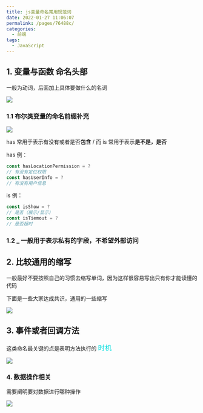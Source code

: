 ```yaml
---
title: js变量命名常用规范词
date: 2022-01-27 11:06:07
permalink: /pages/76488c/
categories:
  - 前端
tags:
  - JavaScript
---
```


## 1. 变量与函数 命名头部

一般为动词，后面加上具体要做什么的名词

![](https://raw.gitmirror.com/GanChuanYin/picture/main/blog/20220520181207.png)

### 1.1 布尔类变量的命名前缀补充

![](https://raw.gitmirror.com/GanChuanYin/picture/main/blog/20220127110613.png)

has 常用于表示有没有或者是否**包含** / 而 is 常用于表示**是不是，是否**

has 例：

```typescript
const hasLocationPermission = ?
// 有没有定位权限
const hasUserInfo = ?
// 有没有用户信息
```

is 例：

```typescript
const isShow = ?
// 是否（展示/显示)
const isTiemout = ?
// 是否超时
```

### 1.2 \_ 一般用于表示私有的字段，不希望外部访问

## 2. 比较通用的缩写

一般最好不要按照自己的习惯去缩写单词，因为这样很容易写出只有你才能读懂的代码

下面是一些大家达成共识，通用的一些缩写

![](https://raw.gitmirror.com/GanChuanYin/picture/main/blog/20220520181907.png)

## 3. 事件或者回调方法

这类命名最关键的点是表明方法执行的 <font color=#00dddd size=4>时机</font>

![](https://raw.gitmirror.com/GanChuanYin/picture/main/blog/20220127110822.png)

### 4. 数据操作相关

需要阐明要对数据进行哪种操作

![](https://raw.gitmirror.com/GanChuanYin/picture/main/blog/20220127111019.png)
